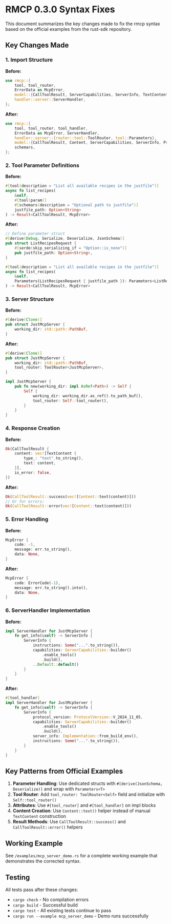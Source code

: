 # RMCP 0.3.0 Syntax Fixes

This document summarizes the key changes made to fix the rmcp syntax based on the official examples from the rust-sdk repository.

## Key Changes Made

### 1. Import Structure
**Before:**
```rust
use rmcp::{
    tool, tool_router,
    ErrorData as McpError,
    model::{CallToolResult, ServerCapabilities, ServerInfo, TextContent},
    handler::server::ServerHandler,
};
```

**After:**
```rust
use rmcp::{
    tool, tool_router, tool_handler,
    ErrorData as McpError, ServerHandler,
    handler::server::{router::tool::ToolRouter, tool::Parameters},
    model::{CallToolResult, Content, ServerCapabilities, ServerInfo, ProtocolVersion, Implementation, ErrorCode},
    schemars,
};
```

### 2. Tool Parameter Definitions
**Before:**
```rust
#[tool(description = "List all available recipes in the justfile")]
async fn list_recipes(
    &self,
    #[tool(param)]
    #[schemars(description = "Optional path to justfile")]
    justfile_path: Option<String>
) -> Result<CallToolResult, McpError>
```

**After:**
```rust
// Define parameter struct
#[derive(Debug, Serialize, Deserialize, JsonSchema)]
pub struct ListRecipesRequest {
    #[serde(skip_serializing_if = "Option::is_none")]
    pub justfile_path: Option<String>,
}

#[tool(description = "List all available recipes in the justfile")]
async fn list_recipes(
    &self,
    Parameters(ListRecipesRequest { justfile_path }): Parameters<ListRecipesRequest>
) -> Result<CallToolResult, McpError>
```

### 3. Server Structure
**Before:**
```rust
#[derive(Clone)]
pub struct JustMcpServer {
    working_dir: std::path::PathBuf,
}
```

**After:**
```rust
#[derive(Clone)]
pub struct JustMcpServer {
    working_dir: std::path::PathBuf,
    tool_router: ToolRouter<JustMcpServer>,
}

impl JustMcpServer {
    pub fn new(working_dir: impl AsRef<Path>) -> Self {
        Self {
            working_dir: working_dir.as_ref().to_path_buf(),
            tool_router: Self::tool_router(),
        }
    }
}
```

### 4. Response Creation
**Before:**
```rust
Ok(CallToolResult {
    content: vec![TextContent {
        type_: "text".to_string(),
        text: content,
    }],
    is_error: false,
})
```

**After:**
```rust
Ok(CallToolResult::success(vec![Content::text(content)]))
// Or for errors:
Ok(CallToolResult::error(vec![Content::text(content)]))
```

### 5. Error Handling
**Before:**
```rust
McpError {
    code: -1,
    message: err.to_string(),
    data: None,
}
```

**After:**
```rust
McpError {
    code: ErrorCode(-1),
    message: err.to_string().into(),
    data: None,
}
```

### 6. ServerHandler Implementation
**Before:**
```rust
impl ServerHandler for JustMcpServer {
    fn get_info(&self) -> ServerInfo {
        ServerInfo {
            instructions: Some("...".to_string()),
            capabilities: ServerCapabilities::builder()
                .enable_tools()
                .build(),
            ..Default::default()
        }
    }
}
```

**After:**
```rust
#[tool_handler]
impl ServerHandler for JustMcpServer {
    fn get_info(&self) -> ServerInfo {
        ServerInfo {
            protocol_version: ProtocolVersion::V_2024_11_05,
            capabilities: ServerCapabilities::builder()
                .enable_tools()
                .build(),
            server_info: Implementation::from_build_env(),
            instructions: Some("...".to_string()),
        }
    }
}
```

## Key Patterns from Official Examples

1. **Parameter Handling**: Use dedicated structs with `#[derive(JsonSchema, Deserialize)]` and wrap with `Parameters<T>`
2. **Tool Router**: Add `tool_router: ToolRouter<Self>` field and initialize with `Self::tool_router()`
3. **Attributes**: Use `#[tool_router]` and `#[tool_handler]` on impl blocks
4. **Content Creation**: Use `Content::text()` helper instead of manual `TextContent` construction
5. **Result Methods**: Use `CallToolResult::success()` and `CallToolResult::error()` helpers

## Working Example

See `/examples/mcp_server_demo.rs` for a complete working example that demonstrates the corrected syntax.

## Testing

All tests pass after these changes:
- `cargo check` - No compilation errors
- `cargo build` - Successful build
- `cargo test` - All existing tests continue to pass
- `cargo run --example mcp_server_demo` - Demo runs successfully